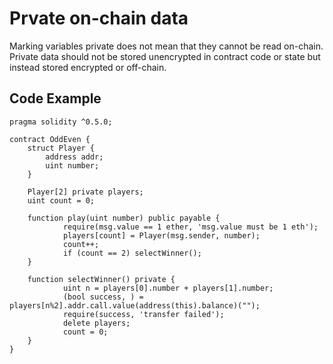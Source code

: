 # Prvate on-chain data
Marking variables private does not mean that they cannot be read on-chain. Private data should not be stored unencrypted in contract code or state but instead stored encrypted or off-chain.

## Code Example
```
pragma solidity ^0.5.0;

contract OddEven {
    struct Player {
        address addr;
        uint number;
    }

    Player[2] private players;
    uint count = 0;

    function play(uint number) public payable {
            require(msg.value == 1 ether, 'msg.value must be 1 eth');
            players[count] = Player(msg.sender, number);
            count++;
            if (count == 2) selectWinner();
    }

    function selectWinner() private {
            uint n = players[0].number + players[1].number;
            (bool success, ) = players[n%2].addr.call.value(address(this).balance)("");
            require(success, 'transfer failed');
            delete players;
            count = 0;
    }
}
```
